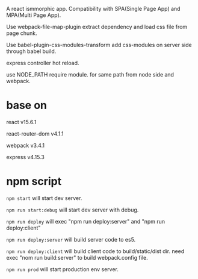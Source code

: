 A react ismmorphic app.  Compatibility with SPA(Single Page App) and MPA(Multi Page App).

Use webpack-file-map-plugin extract dependency and load css file from page chunk.

Use babel-plugin-css-modules-transform add css-modules on server side through babel build.

express controller hot reload.

use NODE_PATH require module. for same path from node side and webpack.

# base on

react v15.6.1

react-router-dom v4.1.1

webpack v3.4.1

express v4.15.3

# npm script

`npm start` will start dev server.

`npm run start:debug` will start dev server with debug.

`npm run deploy` will exec "npm run deploy:server" and "npm run deploy:client"

`npm run deploy:server` will build server code to es5.

`npm run deploy:client` will build client code to build/static/dist dir. need exec "nom run build:server" to build webpack.config file.

`npm run prod` will start production env server.